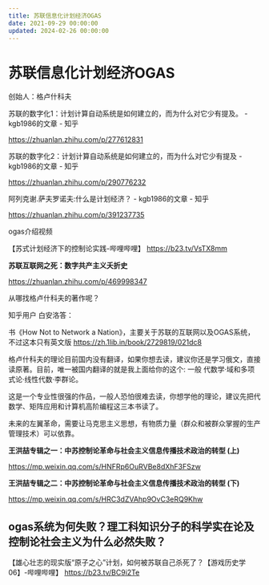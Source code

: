 ```yaml
---
title: 苏联信息化计划经济OGAS
date: 2021-09-29 00:00:00
updated: 2024-02-26 00:00:00
---
```


# 苏联信息化计划经济OGAS

创始人：格卢什科夫

苏联的数字化1：计划计算自动系统是如何建立的，而为什么对它少有提及。 - kgb1986的文章 - 知乎

https://zhuanlan.zhihu.com/p/277612831

苏联的数字化2：计划计算自动系统是如何建立的，而为什么对它少有提及 - kgb1986的文章 - 知乎

https://zhuanlan.zhihu.com/p/290776232

阿列克谢.萨夫罗诺夫:什么是计划经济？ - kgb1986的文章 - 知乎

https://zhuanlan.zhihu.com/p/391237735

ogas介绍视频

【苏式计划经济下的控制论实践-哔哩哔哩】 https://b23.tv/VsTX8mm

**苏联互联网之死：数字共产主义夭折史**

https://zhuanlan.zhihu.com/p/469998347

从哪找格卢什科夫的著作呢？

知乎用户 白安洛答：

书《How Not to Network a Nation》，主要关于苏联的互联网以及OGAS系统，不过这本只有英文版 https://zh.1lib.in/book/2729819/021dc8

格卢什科夫的理论目前国内没有翻译，如果你想去读，建议你还是学习俄文，直接读原著。目前，唯一被国内翻译的就是我上面给你的这个:  一般 代数学·域和多项式论·线性代数·李群论。

这是一个专业性很强的作品，一般人恐怕很难去读，你想学他的理论，建议先把代数学、矩阵应用和计算机高阶编程这三本书读了。

未来的左翼革命，需要让马克思主义思想，有物质力量（群众和被群众掌握的生产管理技术）可以依靠。

**王洪喆专辑之一：中苏控制论革命与社会主义信息传播技术政治的转型 (上)**

https://mp.weixin.qq.com/s/HNFRp6OuRVBe8dXhF3FSzw

**王洪喆专辑之二：中苏控制论革命与社会主义信息传播技术政治的转型 (下)**

https://mp.weixin.qq.com/s/HRC3dZVAhp9OvC3eRQ9Khw

## ogas系统为何失败？理工科知识分子的科学实在论及控制论社会主义为什么必然失败？

【雄心壮志的现实版“原子之心”计划，如何被苏联自己杀死了？【游戏历史学06】-哔哩哔哩】 https://b23.tv/BC9i2Te

